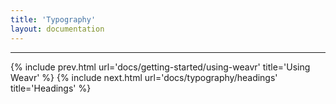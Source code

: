 ```yaml
---
title: 'Typography'
layout: documentation
---
```


---

{% include prev.html url='docs/getting-started/using-weavr' title='Using Weavr' %}
{% include next.html url='docs/typography/headings' title='Headings' %}
